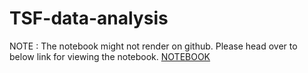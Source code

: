 # TSF-data-analysis
NOTE : The notebook might not render on github. Please head over to below link for viewing the notebook.
[NOTEBOOK](https://nbviewer.jupyter.org/github/akashydv7/TSF-data-analysis/blob/master/main.ipynb)

